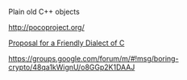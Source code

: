 
<!--
-->

Plain old C++ objects

http://pocoproject.org/


[Proposal for a Friendly Dialect of C]( http://blog.regehr.org/archives/1180 )

https://groups.google.com/forum/m/#!msg/boring-crypto/48qa1kWignU/o8GGp2K1DAAJ


<!-- vim: set autoindent expandtab sw=4 syntax=markdown: -->
